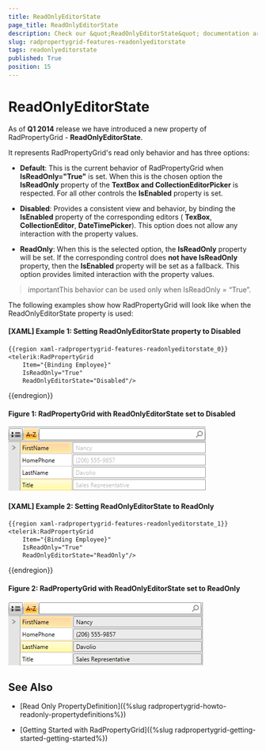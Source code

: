 ```yaml
---
title: ReadOnlyEditorState
page_title: ReadOnlyEditorState
description: Check our &quot;ReadOnlyEditorState&quot; documentation article for the RadPropertyGrid WPF control.
slug: radpropertygrid-features-readonlyeditorstate
tags: readonlyeditorstate
published: True
position: 15
---
```


# ReadOnlyEditorState

As of __Q1 2014__ release we have introduced a new property of RadPropertyGrid - __ReadOnlyEditorState__.

It represents RadPropertyGrid's read only behavior and has three options:

* __Default__: This is the current behavior of RadPropertyGrid when __IsReadOnly="True"__ is set.  When this is the chosen option the __IsReadOnly__ property of the __TextBox and CollectionEditorPicker__ is respected. For all other controls the __IsEnabled__ property is set.

* __Disabled__: Provides a consistent view and behavior, by binding the __IsEnabled__ property of the corresponding editors ( __TexBox__, __CollectionEditor__, __DateTimePicker__). This option does not allow any interaction with the property values.

* __ReadOnly__: When this is the selected option, the __IsReadOnly__ property will be set. If the corresponding control does __not have IsReadOnly__ property, then the __IsEnabled__ property will be set as a fallback. This option provides limited interaction with the property values.

>importantThis behavior can be used only when IsReadOnly = “True”.

The following examples show how RadPropertyGrid will look like when the ReadOnlyEditorState property is used:

#### __[XAML] Example 1: Setting ReadOnlyEditorState property to Disabled__

	{{region xaml-radpropertygrid-features-readonlyeditorstate_0}}
	<telerik:RadPropertyGrid 
	    Item="{Binding Employee}"
	    IsReadOnly="True"
	    ReadOnlyEditorState="Disabled"/>
{{endregion}}

#### __Figure 1: RadPropertyGrid with ReadOnlyEditorState set to Disabled__

![Rad Property Grid Disabled](images/RadPropertyGrid_Disabled.png)

#### __[XAML] Example 2: Setting ReadOnlyEditorState to ReadOnly__

	{{region xaml-radpropertygrid-features-readonlyeditorstate_1}}
	<telerik:RadPropertyGrid
	    Item="{Binding Employee}"
	    IsReadOnly="True"
	    ReadOnlyEditorState="ReadOnly"/>
{{endregion}}

#### __Figure 2: RadPropertyGrid with ReadOnlyEditorState set to ReadOnly__

![Rad Property Grid Read Only](images/RadPropertyGrid_ReadOnly.png)

## See Also

 * [Read Only PropertyDefinition]({%slug radpropertygrid-howto-readonly-propertydefinitions%})

 * [Getting Started with RadPropertyGrid]({%slug radpropertygrid-getting-started-getting-started%})

